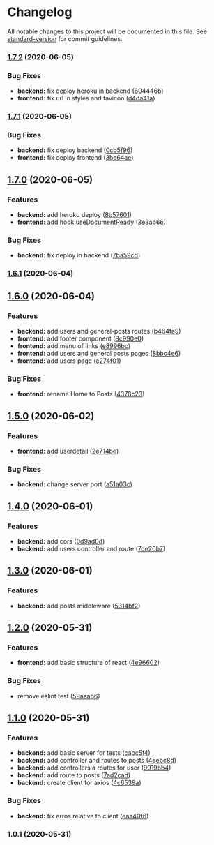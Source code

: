 # Changelog

All notable changes to this project will be documented in this file. See [standard-version](https://github.com/conventional-changelog/standard-version) for commit guidelines.

### [1.7.2](https://github.com/Ronnasayd/Test_GrowthTech/compare/v1.7.1...v1.7.2) (2020-06-05)


### Bug Fixes

* **backend:** fix deploy heroku in backend ([604446b](https://github.com/Ronnasayd/Test_GrowthTech/commit/604446bf4827848509e6b9d615019a6b63e778a5))
* **frontend:** fix url in styles and favicon ([d4da41a](https://github.com/Ronnasayd/Test_GrowthTech/commit/d4da41a20714efd25cbb4f7289142fdea91c6aa3))

### [1.7.1](https://github.com/Ronnasayd/Test_GrowthTech/compare/v1.7.0...v1.7.1) (2020-06-05)


### Bug Fixes

* **backend:** fix deploy backend ([0cb5f96](https://github.com/Ronnasayd/Test_GrowthTech/commit/0cb5f96a2689c6e06f7a1bbbfc79c1734ff1e411))
* **frontend:** fix deploy frontend ([3bc64ae](https://github.com/Ronnasayd/Test_GrowthTech/commit/3bc64ae4e46e8bb3ef994cc730a7255d0d4375b0))

## [1.7.0](https://github.com/Ronnasayd/Test_GrowthTech/compare/v1.6.1...v1.7.0) (2020-06-05)


### Features

* **backend:** add heroku deploy ([8b57601](https://github.com/Ronnasayd/Test_GrowthTech/commit/8b576019a30bd95b57c1a22acc06f9b155668600))
* **frontend:** add hook useDocumentReady ([3e3ab66](https://github.com/Ronnasayd/Test_GrowthTech/commit/3e3ab66ba36abb50c589347395c77c1639c70a78))


### Bug Fixes

* **backend:** fix deploy in backend ([7ba59cd](https://github.com/Ronnasayd/Test_GrowthTech/commit/7ba59cdfadf0bee49c63fa5d8d195c1112c182a8))

### [1.6.1](https://github.com/Ronnasayd/Test_GrowthTech/compare/v1.6.0...v1.6.1) (2020-06-04)

## [1.6.0](https://github.com/Ronnasayd/Test_GrowthTech/compare/v1.5.0...v1.6.0) (2020-06-04)


### Features

* **backend:** add users and general-posts routes ([b464fa9](https://github.com/Ronnasayd/Test_GrowthTech/commit/b464fa97a1733c75d4e3b194f089b7635c4e1d71))
* **frontend:** add footer component ([8c990e0](https://github.com/Ronnasayd/Test_GrowthTech/commit/8c990e03e44b55c7729d829a646cca58290cf448))
* **frontend:** add menu of links ([e8996bc](https://github.com/Ronnasayd/Test_GrowthTech/commit/e8996bc72ad6844ceecb75a6aec6e2c7a0443e5f))
* **frontend:** add users and general posts pages ([8bbc4e6](https://github.com/Ronnasayd/Test_GrowthTech/commit/8bbc4e6514352a6e4635d2d0921c0711653f521a))
* **frontend:** add users page ([e274f01](https://github.com/Ronnasayd/Test_GrowthTech/commit/e274f01110793cd4983a2e31b6403ab5c55f556d))


### Bug Fixes

* **frontend:** rename Home to Posts ([4378c23](https://github.com/Ronnasayd/Test_GrowthTech/commit/4378c23d0a59f0d794d366820828aa496b6b7737))

## [1.5.0](https://github.com/Ronnasayd/Test_GrowthTech/compare/v1.4.0...v1.5.0) (2020-06-02)


### Features

* **frontend:** add userdetail ([2e714be](https://github.com/Ronnasayd/Test_GrowthTech/commit/2e714bec600c664a29548e4a22de6908e35c96f0))


### Bug Fixes

* **backend:** change server port ([a51a03c](https://github.com/Ronnasayd/Test_GrowthTech/commit/a51a03cc6537393be0a2ad50aac4652a954f2099))

## [1.4.0](https://github.com/Ronnasayd/Test_GrowthTech/compare/v1.3.0...v1.4.0) (2020-06-01)


### Features

* **backend:** add cors ([0d9ad0d](https://github.com/Ronnasayd/Test_GrowthTech/commit/0d9ad0d868c8e024b77d2f8732ba266310fd305c))
* **backend:** add users controller and route ([7de20b7](https://github.com/Ronnasayd/Test_GrowthTech/commit/7de20b7f952ea9f6ee2e3bca1697d714dbbd7833))

## [1.3.0](https://github.com/Ronnasayd/Test_GrowthTech/compare/v1.2.0...v1.3.0) (2020-06-01)


### Features

* **backend:** add posts middleware ([5314bf2](https://github.com/Ronnasayd/Test_GrowthTech/commit/5314bf242eb3e96da96d8c1b2c924224fd1d77f3))

## [1.2.0](https://github.com/Ronnasayd/Test_GrowthTech/compare/v1.1.0...v1.2.0) (2020-05-31)


### Features

* **frontend:** add basic structure of react ([4e96602](https://github.com/Ronnasayd/Test_GrowthTech/commit/4e966025830cf4e5c018b28247afce4f97664150))


### Bug Fixes

* remove eslint test ([59aaab6](https://github.com/Ronnasayd/Test_GrowthTech/commit/59aaab6ab9386f883298ebec8018bedce16083f5))

## [1.1.0](https://github.com/Ronnasayd/Test_GrowthTech/compare/v1.0.1...v1.1.0) (2020-05-31)


### Features

* **backend:** add basic server for tests ([cabc5f4](https://github.com/Ronnasayd/Test_GrowthTech/commit/cabc5f47fbb405ffcbe5b760f79a5afb6b505112))
* **backend:** add controller and routes to posts ([45ebc8d](https://github.com/Ronnasayd/Test_GrowthTech/commit/45ebc8de0380f894cfed13b163b38c75040b8ca6))
* **backend:** add controllers a routes for user ([9919bb4](https://github.com/Ronnasayd/Test_GrowthTech/commit/9919bb43d8cf7c9b2bdb37b1d140d0312ab9afc5))
* **backend:** add route to posts ([7ad2cad](https://github.com/Ronnasayd/Test_GrowthTech/commit/7ad2cad68a9599331f9e001fede4168773e95fb3))
* **backend:** create client for axios ([4c6539a](https://github.com/Ronnasayd/Test_GrowthTech/commit/4c6539a73563ae86633b460fd0a6505eff047bac))


### Bug Fixes

* **backend:** fix erros relative to client ([eaa40f6](https://github.com/Ronnasayd/Test_GrowthTech/commit/eaa40f6aba21e07dc911c583b68ed3a9678315cf))

### 1.0.1 (2020-05-31)
